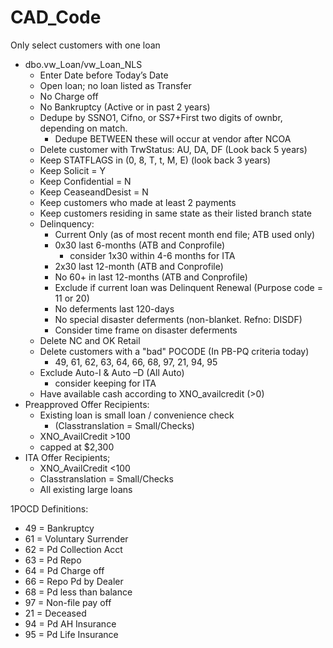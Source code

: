 # CAD_Code

Only select customers with one loan
- dbo.vw_Loan/vw_Loan_NLS
    - Enter Date before Today’s Date
    - Open loan; no loan listed as Transfer
    - No Charge off
    - No Bankruptcy (Active or in past 2 years)
    - Dedupe by SSNO1, Cifno, or SS7+First two digits of ownbr, depending on match.
        - Dedupe BETWEEN these will occur at vendor after NCOA
    - Delete customer with TrwStatus: AU, DA, DF (Look back 5 years)
    - Keep STATFLAGS in  (0, 8, T, t, M, E) (look back 3 years)
    - Keep Solicit = Y
    - Keep Confidential = N
    - Keep CeaseandDesist = N
    - Keep customers who made at least 2 payments
    - Keep customers residing in same state as their listed branch state
    - Delinquency:
        - Current Only (as of most recent month end file; ATB used only)
        - 0x30 last 6-months (ATB and Conprofile)
            - consider 1x30 within 4-6 months for ITA
        - 2x30 last 12-month (ATB and Conprofile)
        - No 60+ in last 12-months (ATB and Conprofile)
        - Exclude if current loan was Delinquent Renewal  (Purpose code = 11 or 20)
        - No deferments last 120-days  
        - No special disaster deferments (non-blanket. Refno: DISDF)
        - Consider time frame on disaster deferments
    - Delete NC and OK Retail    
    - Delete customers with a "bad" POCODE   (In PB-PQ criteria today)
        - 49, 61, 62, 63, 64, 66, 68, 97, 21, 94, 95
    - Exclude Auto-I & Auto –D (All Auto)
        - consider keeping for ITA
    - Have available cash according to XNO_availcredit (>0)
- Preapproved Offer Recipients:
    - Existing loan is small loan / convenience check
        - (Classtranslation = Small/Checks)
    - XNO_AvailCredit >100
    - capped at $2,300
- ITA Offer Recipients;
    - XNO_AvailCredit <100
    - Classtranslation = Small/Checks
    - All existing large loans

1POCD Definitions:
- 49 = Bankruptcy
- 61 = Voluntary Surrender
- 62 = Pd Collection Acct
- 63 = Pd Repo
- 64 = Pd Charge off
- 66 = Repo Pd by Dealer
- 68 = Pd less than balance 
- 97 = Non-file pay off
- 21 = Deceased
- 94 = Pd AH Insurance
- 95 = Pd Life Insurance
